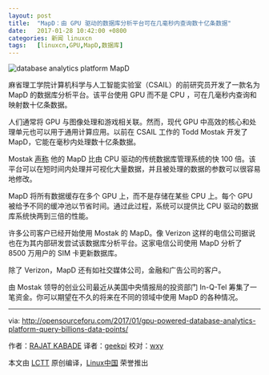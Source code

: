 ```yaml
---
layout: post
title:	"MapD：由 GPU 驱动的数据库分析平台可在几毫秒内查询数十亿条数据"
date:	2017-01-28 10:42:00 +0800 
categories:	新闻 linuxcn 
tags:	[linuxcn,GPU,MapD,数据库]
---
```



![database analytics platform MapD](/Asserts/Images//attachment/album/201701/28/104210t3dy4xxxwxzydt83.jpg)


麻省理工学院计算机科学与人工智能实验室（CSAIL）的前研究员开发了一款名为 MapD 的数据库分析平台。该平台使用 GPU 而不是 CPU ，可在几毫秒内查询和映射数十亿条数据。


人们通常将 GPU 与图像处理和游戏相关联。然而，现代 GPU 中高效的核心和处理单元也可以用于通用计算应用。以前在 CSAIL 工作的 Todd Mostak 开发了 MapD，它能在毫秒内处理数十亿条数据。


Mostak [声称](http://news.mit.edu/2017/startup-mapd-fast-big-data-mapping-0111) 他的 MapD 比由 CPU 驱动的传统数据库管理系统的快 100 倍。该平台可以在短时间内处理并可视化大量数据，并且被处理的数据的参数可以很容易地修改。


MapD 将所有数据缓存在多个 GPU 上，而不是存储在某些 CPU 上。每个 GPU 被给予不同的缓冲池以节省时间。通过此过程，系统可以提供比 CPU 驱动的数据库系统快两到三倍的性能。


许多公司客户已经开始使用 Mostak 的 MapD。像 Verizon 这样的电信公司据说也在为其内部研发尝试该数据库分析平台。这家电信公司使用 MapD 分析了 8500 万用户的 SIM 卡更新数据库。


除了 Verizon，MapD 还有如社交媒体公司，金融和广告公司的客户。


由 Mostak 领导的创业公司最近从美国中央情报局的投资部门 In-Q-Tel 筹集了一笔资金。你可以期望在不久的将来在不同的领域中使用 MapD 的各种情况。




---


via: <http://opensourceforu.com/2017/01/gpu-powered-database-analytics-platform-query-billions-data-points/>


作者：[RAJAT KABADE](%5B1%5D:https://twitter.com/home?status=This%20GPU-powered%20database%20analytics%20platform%20can%20query%20billions%20of%20data%20points%20in%20milliseconds+http://opensourceforu.com/2017/01/gpu-powered-database-analytics-platform-query-billions-data-points/) 译者：[geekpi](https://github.com/geekpi) 校对：[wxy](https://github.com/wxy)


本文由 [LCTT](https://github.com/LCTT/TranslateProject) 原创编译，[Linux中国](https://linux.cn/) 荣誉推出
